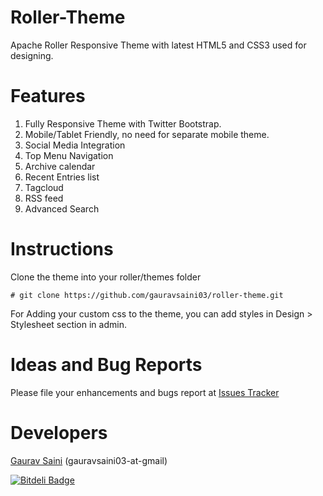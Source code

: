 Roller-Theme
============

Apache Roller Responsive Theme with latest HTML5 and CSS3 used for designing.

Features
========

1. Fully Responsive Theme with Twitter Bootstrap.
2. Mobile/Tablet Friendly, no need for separate mobile theme.
3. Social Media Integration
4. Top Menu Navigation
5. Archive calendar
6. Recent Entries list
7. Tagcloud
8. RSS feed
9. Advanced Search

Instructions
============

Clone the theme into your roller/themes folder

	# git clone https://github.com/gauravsaini03/roller-theme.git

For Adding your custom css to the theme, you can add styles in Design > Stylesheet section in admin.

Ideas and Bug Reports
=====================

Please file your enhancements and bugs report at <a href="https://github.com/gauravsaini03/roller-theme/issues">Issues Tracker</a>

Developers
==========

<a href="http://gauravsaini.tumblr.com">Gaurav Saini</a> (gauravsaini03-at-gmail)


[![Bitdeli Badge](https://d2weczhvl823v0.cloudfront.net/gauravsaini03/roller-theme/trend.png)](https://bitdeli.com/free "Bitdeli Badge")
